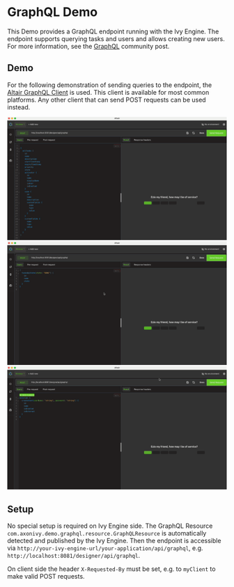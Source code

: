 # GraphQL Demo

This Demo provides a GraphQL endpoint running with the Ivy Engine.
The endpoint supports querying tasks and users and allows creating new users.
For more information, see the [GraphQL](https://community.axonivy.com/d/526-graphql) community post.

## Demo

For the following demonstration of sending queries to the endpoint, the [Altair GraphQL Client](https://altairgraphql.dev) is used.
This client is available for most common platforms.
Any other client that can send POST requests can be used instead.


![Query for all tasks](assets/all-tasks.gif)
![Query for tasks with state filter](assets/task-by-state.gif)
![Create new user](assets/create-user.gif)

## Setup

No special setup is required on Ivy Engine side.
The GraphQL Resource `com.axonivy.demo.graphql.resource.GraphQLResource` is automatically detected and published by the Ivy Engine.
Then the endpoint is accessible via `http://your-ivy-engine-url/your-application/api/graphql`, e.g. `http://localhost:8081/designer/api/graphql`.


On client side the header `X-Requested-By` must be set, e.g. to `myClient` to make valid POST requests.

